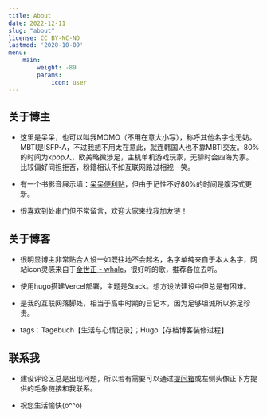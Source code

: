 ```yaml
---
title: About
date: 2022-12-11
slug: "about"
license: CC BY-NC-ND
lastmod: '2020-10-09'
menu:
    main: 
        weight: -89
        params:
            icon: user
---
```

<style>
.article-header {
    display: none;
  }
.article-footer {
	display: none;
  }

</style>

## 关于博主

- 这里是呆呆，也可以叫我MOMO（不用在意大小写），称呼其他名字也无妨。MBTI是ISFP-A，不过我想不用太在意此，就连韩国人也不靠MBTI交友。80%的时间为kpop人，欧美略微涉足，主机单机游戏玩家，无聊时会四海为家。比较偏好同担拒否，粉籍相认不如互联网路过相视一笑。

- 有一个书影音展示墙：[呆呆便利贴](https://clear0804-docsify.vercel.app/#/)，但由于记性不好80%的时间是腹泻式更新。

- 很喜欢到处串门但不常留言，欢迎大家来找我加友链！

## 关于博客
- 很明显博主非常贴合人设一如既往地不会起名，名字单纯来自于本人名字，网站icon灵感来自于[金世正 - whale](https://open.spotify.com/track/4UnBxdw1l3J31WBsgmHezz?si=5d34257b84184ac9)，很好听的歌，推荐各位去听。

- 使用hugo搭建Vercel部署，主题是Stack。想方设法建设中但总是有困难。

- 是我的互联网落脚处，相当于高中时期的日记本，因为足够坦诚所以弥足珍贵。

- tags：Tagebuch【生活与心情记录】；Hugo【存档博客装修过程】 

## 联系我

- 建设评论区总是出现问题，所以若有需要可以通过[提问箱](https://box.n3ko.co/_/clear0804)或左侧头像正下方提供的毛象链接和我联系。

- 祝您生活愉快(o^^o)





